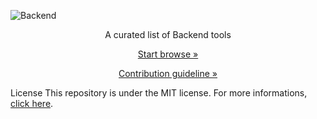 
![Backend](https://user-images.githubusercontent.com/77467410/193293014-b03ab760-ce57-4eee-a827-382f635a5dd0.png)

<p align="center">A curated list of Backend tools</p>

[<p align="center">Start browse »</p>](#)
[<p align="center">Contribution guideline »</p>](#)

License
This repository is under the MIT license. For more informations, [click here](https://github.com/YrllanBrandao/Backend-tools/blob/main/LICENSE).

<div>
